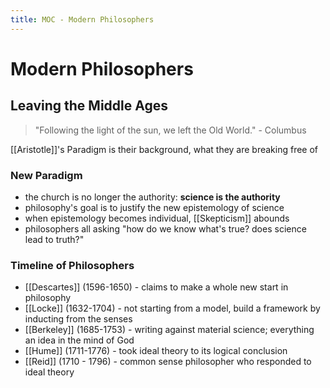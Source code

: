 ```yaml
---
title: MOC - Modern Philosophers
---
```


# Modern Philosophers 
## Leaving the Middle Ages


> "Following the light of the sun, we left the Old World." - Columbus

[[Aristotle]]'s Paradigm is their background, what they are breaking free of


### New Paradigm
- the church is no longer the authority: **science is the authority**
- philosophy's goal is to justify the new epistemology of science
- when epistemology becomes individual, [[Skepticism]] abounds
- philosophers all asking "how do we know what's true? does science lead to truth?"



### Timeline of Philosophers

- [[Descartes]] (1596-1650) - claims to make a whole new start in philosophy
- [[Locke]] (1632-1704) - not starting from a model, build a framework by inducting from the senses
- [[Berkeley]] (1685-1753) - writing against material science; everything an idea in the mind of God
- [[Hume]] (1711-1776) - took ideal theory to its logical conclusion
- [[Reid]] (1710 - 1796) - common sense philosopher who responded to ideal theory
